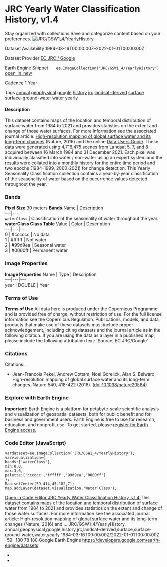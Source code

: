  
#  JRC Yearly Water Classification History, v1.4 
Stay organized with collections  Save and categorize content based on your preferences. 
![JRC/GSW1_4/YearlyHistory](https://developers.google.com/earth-engine/datasets/images/JRC/JRC_GSW1_4_YearlyHistory_sample.png) 

Dataset Availability
    1984-03-16T00:00:00Z–2022-01-01T00:00:00Z 

Dataset Provider
     [ EC JRC / Google ](https://global-surface-water.appspot.com) 

Earth Engine Snippet
     `    ee.ImageCollection("JRC/GSW1_4/YearlyHistory")   ` [ open_in_new ](https://code.earthengine.google.com/?scriptPath=Examples:Datasets/JRC/JRC_GSW1_4_YearlyHistory) 

Cadence
    1 Year 

Tags
     [annual](https://developers.google.com/earth-engine/datasets/tags/annual) [geophysical](https://developers.google.com/earth-engine/datasets/tags/geophysical) [google](https://developers.google.com/earth-engine/datasets/tags/google) [history](https://developers.google.com/earth-engine/datasets/tags/history) [jrc](https://developers.google.com/earth-engine/datasets/tags/jrc) [landsat-derived](https://developers.google.com/earth-engine/datasets/tags/landsat-derived) [surface](https://developers.google.com/earth-engine/datasets/tags/surface) [surface-ground-water](https://developers.google.com/earth-engine/datasets/tags/surface-ground-water) [water](https://developers.google.com/earth-engine/datasets/tags/water) [yearly](https://developers.google.com/earth-engine/datasets/tags/yearly)
#### Description
This dataset contains maps of the location and temporal distribution of surface water from 1984 to 2021 and provides statistics on the extent and change of those water surfaces. For more information see the associated journal article: [High-resolution mapping of global surface water and its long-term changes](https://www.nature.com/nature/journal/v540/n7633/full/nature20584.html) (Nature, 2016) and the online [Data Users Guide](https://storage.googleapis.com/global-surface-water/downloads_ancillary/DataUsersGuidev2021.pdf).
These data were generated using 4,716,475 scenes from Landsat 5, 7, and 8 acquired between 16 March 1984 and 31 December 2021. Each pixel was individually classified into water / non-water using an expert system and the results were collated into a monthly history for the entire time period and two epochs (1984-1999, 2000-2021) for change detection.
This Yearly Seasonality Classification collection contains a year-by-year classification of the seasonality of water based on the occurrence values detected throughout the year.
### Bands
**Pixel Size** 30 meters 
**Bands**
Name | Description  
---|---  
`waterClass` | Classification of the seasonality of water throughout the year.  
**waterClass Class Table**
Value | Color | Description  
---|---|---  
0 | #cccccc | No data  
1 | #ffffff | Not water  
2 | #99d9ea | Seasonal water  
3 | #0000ff | Permanent water  
### Image Properties
**Image Properties**
Name | Type | Description  
---|---|---  
year | DOUBLE | Year  
### Terms of Use
**Terms of Use**
All data here is produced under the Copernicus Programme and is provided free of charge, without restriction of use. For the full license information see the Copernicus Regulation.
Publications, models, and data products that make use of these datasets must include proper acknowledgement, including citing datasets and the journal article as in the following citation.
If you are using the data as a layer in a published map, please include the following attribution text: 'Source: EC JRC/Google'
### Citations
Citations:
  * Jean-Francois Pekel, Andrew Cottam, Noel Gorelick, Alan S. Belward, High-resolution mapping of global surface water and its long-term changes. Nature 540, 418-422 (2016). ([doi:10.1038/nature20584](https://doi.org/10.1038/nature20584))


### Explore with Earth Engine
**Important:** Earth Engine is a platform for petabyte-scale scientific analysis and visualization of geospatial datasets, both for public benefit and for business and government users. Earth Engine is free to use for research, education, and nonprofit use. To get started, please [register for Earth Engine access.](https://console.cloud.google.com/earth-engine)
### Code Editor (JavaScript)
```
vardataset=ee.ImageCollection('JRC/GSW1_4/YearlyHistory');
varvisualization={
bands:['waterClass'],
min:0.0,
max:3.0,
palette:['cccccc','ffffff','99d9ea','0000ff']
};
Map.setCenter(59.414,45.182,7);
Map.addLayer(dataset,visualization,'Water Class');
```
[ Open in Code Editor ](https://code.earthengine.google.com/?scriptPath=Examples:Datasets/JRC/JRC_GSW1_4_YearlyHistory)
[ JRC Yearly Water Classification History, v1.4 ](https://developers.google.com/earth-engine/datasets/catalog/JRC_GSW1_4_YearlyHistory)
This dataset contains maps of the location and temporal distribution of surface water from 1984 to 2021 and provides statistics on the extent and change of those water surfaces. For more information see the associated journal article: High-resolution mapping of global surface water and its long-term changes (Nature, 2016) and …
JRC/GSW1_4/YearlyHistory, annual,geophysical,google,history,jrc,landsat-derived,surface,surface-ground-water,water,yearly 
1984-03-16T00:00:00Z/2022-01-01T00:00:00Z
-59 -180 78 180 
Google Earth Engine
https://developers.google.com/earth-engine/datasets
  * [ ](https://doi.org/https://global-surface-water.appspot.com)
  * [ ](https://doi.org/https://developers.google.com/earth-engine/datasets/catalog/JRC_GSW1_4_YearlyHistory)


